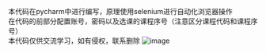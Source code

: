 本代码在pycharm中进行编写，原理使用selenium进行自动化浏览器操作<br>
在代码的前部分配置账号，密码以及选课的课程序号（注意区分课程代码和课程序号）<br>
本代码仅供交流学习，如有侵权，联系删除
![image](https://github.com/user-attachments/assets/d2a6e5f7-6ef6-489e-b831-e24fff26d304)

